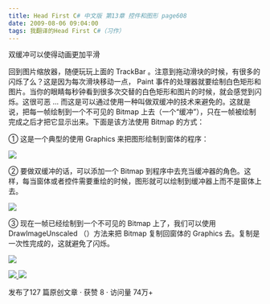 ```yaml
---
title: Head First C# 中文版 第13章 控件和图形 page608
date: 2009-08-06 09:04:00
tags: 我翻译的Head First C#（习作）
---
```

双缓冲可以使得动画更加平滑

  

回到图片缩放器，随便玩玩上面的  TrackBar  。注意到拖动滑块的时候，有很多的闪烁了么？这是因为每次滑块移动一点，  Paint
事件的处理器就要绘制白色矩形和图片。当你的眼睛每秒钟看到很多次交替的白色矩形和图片的时候，就会感觉到闪烁。这很可恶  ...
而这是可以通过使用一种叫做双缓冲的技术来避免的。这就是说，把每一帧绘制到一个不可见的  Bitmap
上去（一个“缓冲”），只在一帧被绘制完成之后才把它显示出来。下面是该方法使用  Bitmap  的方式：

  

①  这是一个典型的使用  Graphics  来把图形绘制到窗体的程序：

  

![](https://p-blog.csdn.net/images/p_blog_csdn_net/cuipengfei1/EntryImages/20090806/2009-08-06_08-44-05.jpg)

②  要做双缓冲的话，可以添加一个  Bitmap
到程序中去充当缓冲器的角色。这样，每当窗体或者控件需要重绘的时候，图形就可以绘制到缓冲器上而不是窗体上去。

  

![](https://p-blog.csdn.net/images/p_blog_csdn_net/cuipengfei1/EntryImages/20090806/2009-08-06_08-49-57.jpg)

③  现在一帧已经绘制到一个不可见的  Bitmap  上了，我们可以使用  DrawImageUnscaled  （）方法来把  Bitmap
复制回窗体的  Graphics  去。复制是一次性完成的，这就避免了闪烁。

  

![](https://p-blog.csdn.net/images/p_blog_csdn_net/cuipengfei1/EntryImages/20090806/2009-08-06_09-02-33.jpg)



[ ![](https://profile.csdnimg.cn/5/2/5/3_cuipengfei1)
![](https://g.csdnimg.cn/static/user-reg-year/1x/11.png)
](https://blog.csdn.net/cuipengfei1)



发布了127 篇原创文章  ·  获赞 8  ·  访问量 74万+

